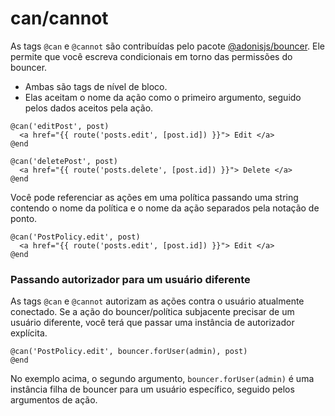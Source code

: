 # can/cannot

As tags `@can` e `@cannot` são contribuídas pelo pacote [@adonisjs/bouncer](../../../guides/digging-deeper/authorization.md). Ele permite que você escreva condicionais em torno das permissões do bouncer.

- Ambas são tags de nível de bloco.
- Elas aceitam o nome da ação como o primeiro argumento, seguido pelos dados aceitos pela ação.

```edge
@can('editPost', post)
  <a href="{{ route('posts.edit', [post.id]) }}"> Edit </a>
@end

@can('deletePost', post)
  <a href="{{ route('posts.delete', [post.id]) }}"> Delete </a>
@end
```

Você pode referenciar as ações em uma política passando uma string contendo o nome da política e o nome da ação separados pela notação de ponto.

```edge
@can('PostPolicy.edit', post)
  <a href="{{ route('posts.edit', [post.id]) }}"> Edit </a>
@end
```

### Passando autorizador para um usuário diferente

As tags `@can` e `@cannot` autorizam as ações contra o usuário atualmente conectado. Se a ação do bouncer/política subjacente precisar de um usuário diferente, você terá que passar uma instância de autorizador explícita.

```edge
@can('PostPolicy.edit', bouncer.forUser(admin), post)
@end
```

No exemplo acima, o segundo argumento, `bouncer.forUser(admin)` é uma instância filha de bouncer para um usuário específico, seguido pelos argumentos de ação.
